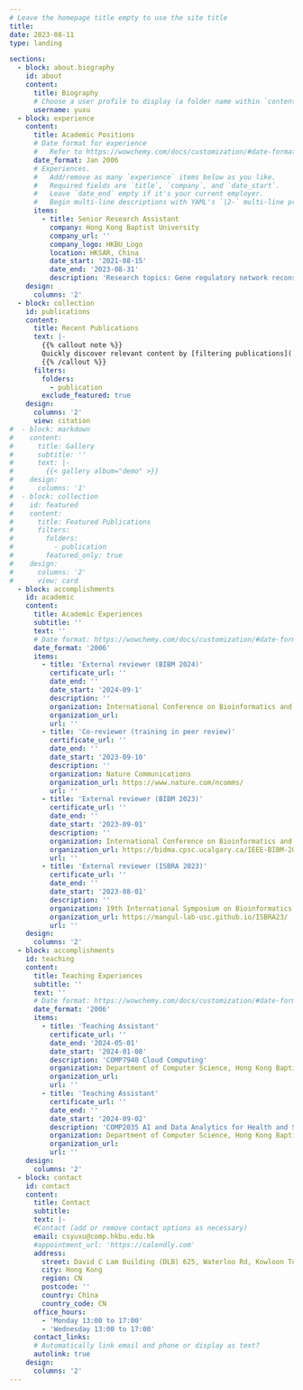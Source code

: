 ```yaml
---
# Leave the homepage title empty to use the site title
title:
date: 2023-08-11
type: landing

sections:
  - block: about.biography
    id: about
    content:
      title: Biography
      # Choose a user profile to display (a folder name within `content/authors/`)
      username: yuxu
  - block: experience
    content:
      title: Academic Positions
      # Date format for experience
      #   Refer to https://wowchemy.com/docs/customization/#date-format
      date_format: Jan 2006
      # Experiences.
      #   Add/remove as many `experience` items below as you like.
      #   Required fields are `title`, `company`, and `date_start`.
      #   Leave `date_end` empty if it's your current employer.
      #   Begin multi-line descriptions with YAML's `|2-` multi-line prefix.
      items:
        - title: Senior Research Assistant
          company: Hong Kong Baptist University 
          company_url: ''
          company_logo: HKBU_Logo
          location: HKSAR, China
          date_start: '2021-08-15'
          date_end: '2023-08-31'
          description: 'Research topics: Gene regulatory network reconstruction; Disease risk prediction'
    design:
      columns: '2'
  - block: collection
    id: publications
    content:
      title: Recent Publications
      text: |-
        {{% callout note %}}
        Quickly discover relevant content by [filtering publications](./publication/).
        {{% /callout %}}
      filters:
        folders:
          - publication
        exclude_featured: true
    design:
      columns: '2'
      view: citation
#  - block: markdown
#    content:
#      title: Gallery
#      subtitle: ''
#      text: |-
#        {{< gallery album="demo" >}}
#    design:
#      columns: '1'
#  - block: collection
#    id: featured
#    content:
#      title: Featured Publications
#      filters:
#        folders:
#          - publication
#        featured_only: true
#    design:
#      columns: '2'
#      view: card
  - block: accomplishments
    id: academic
    content:
      title: Academic Experiences
      subtitle: ''
      text: ''
      # Date format: https://wowchemy.com/docs/customization/#date-format
      date_format: '2006'
      items:
        - title: 'External reviewer (BIBM 2024)'
          certificate_url: ''
          date_end: ''
          date_start: '2024-09-1'
          description: ''
          organization: International Conference on Bioinformatics and Biomedicine
          organization_url: 
          url: ''
        - title: 'Co-reviewer (training in peer review)'
          certificate_url: ''
          date_end: ''
          date_start: '2023-09-10'
          description: ''
          organization: Nature Communications
          organization_url: https://www.nature.com/ncomms/
          url: ''
        - title: 'External reviewer (BIBM 2023)'
          certificate_url: ''
          date_end: ''
          date_start: '2023-09-01'
          description: ''
          organization: International Conference on Bioinformatics and Biomedicine
          organization_url: https://bidma.cpsc.ucalgary.ca/IEEE-BIBM-2023/
          url: ''
        - title: 'External reviewer (ISBRA 2023)'
          certificate_url: ''
          date_end: ''
          date_start: '2023-08-01'
          description: ''
          organization: 19th International Symposium on Bioinformatics Research and Applications
          organization_url: https://mangul-lab-usc.github.io/ISBRA23/
          url: ''
    design:
      columns: '2'
  - block: accomplishments
    id: teaching
    content:
      title: Teaching Experiences
      subtitle: ''
      text: ''
      # Date format: https://wowchemy.com/docs/customization/#date-format
      date_format: '2006'
      items:
        - title: 'Teaching Assistant'
          certificate_url: ''
          date_end: '2024-05-01'
          date_start: '2024-01-08'
          description: 'COMP7940 Cloud Computing'
          organization: Department of Computer Science, Hong Kong Baptist University
          organization_url: 
          url: ''
        - title: 'Teaching Assistant'
          certificate_url: ''
          date_end: ''
          date_start: '2024-09-02'
          description: 'COMP2035 AI and Data Analytics for Health and Social sInnovation I'
          organization: Department of Computer Science, Hong Kong Baptist University
          organization_url: 
          url: ''
    design:
      columns: '2'
  - block: contact
    id: contact
    content:
      title: Contact
      subtitle:
      text: |-
      #Contact (add or remove contact options as necessary)
      email: csyuxu@comp.hkbu.edu.hk
      #appointment_url: 'https://calendly.com'
      address:
        street: David C Lam Building (DLB) 625, Waterloo Rd, Kowloon Tong
        city: Hong Kong
        region: CN
        postcode: ''
        country: China
        country_code: CN
      office_hours:
        - 'Monday 13:00 to 17:00'
        - 'Wednesday 13:00 to 17:00'
      contact_links:
      # Automatically link email and phone or display as text?
      autolink: true
    design:
      columns: '2'
---
```

